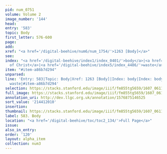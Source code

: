 ```yaml
---
pid: num_0751
volume: Volume 2
image_number: '144'
head:
entry: '583'
topic: Body
first_letter: 576-600
page:
add:
xref: "<a href='/digital-beehive/num6/num_1754/'>1263 [Body]</a>"
see:
index: "<a href='/digital-beehive/index1/index_0401/'>body</a>|<a href='/digital-beehive/index1/index_0402/'>body
  of Christ</a>|<a href='/digital-beehive/index5/index_4486/'>waste</a>"
item: "#item-a86b7d294"
unparsed:
line: 'Entry: 583|Topic: Body|Xref: 1263 [Body]|Index: body|Index: body of Christ|Index:
  waste|#item-a86b7d294'
selection: https://stacks.stanford.edu/image/iiif/fm855tg5659/1607_0611/884,2010,2787,984/full/0/default.jpg
full_image: https://stacks.stanford.edu/image/iiif/fm855tg5659/1607_0611/full/full/0/default.jpg
annotation_uri: http://dev.llgc.org.uk/annotation/1576875146525
sort_value: '214412010'
insertion:
thumbnail: https://stacks.stanford.edu/image/iiif/fm855tg5659/1607_0611/884,2010,600,180/250,/0/default.jpg
label: 583. Body
location: "<a href='/digital-beehive/toc/toc2_134/'>Full Page</a>"
issue:
also_in_entry:
order: '120'
layout: alpha_item
collection: num3
---
```

